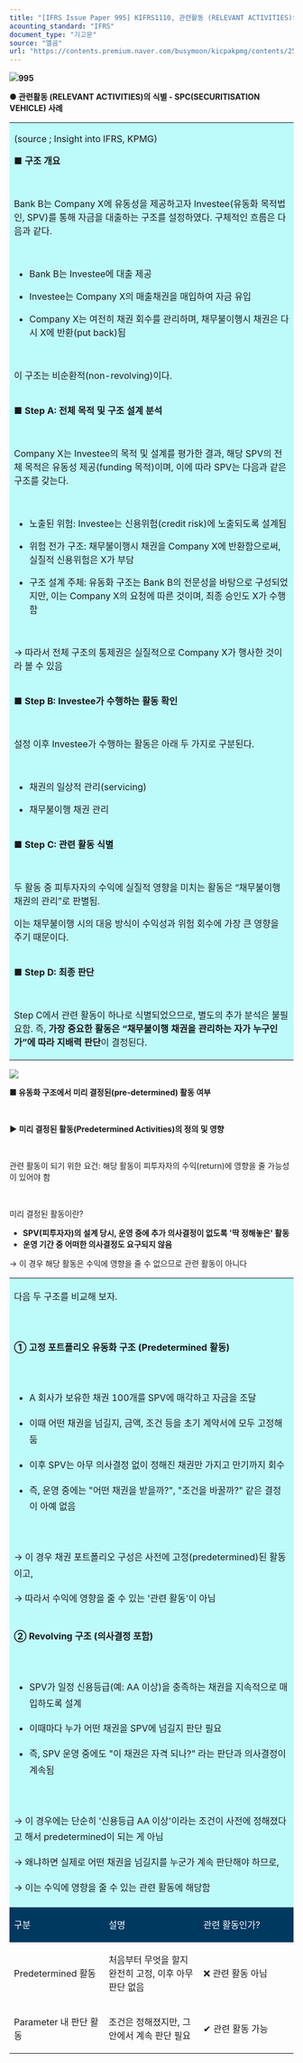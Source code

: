 ```yaml
---
title: "[IFRS Issue Paper 995] KIFRS1110, 관련활동 (RELEVANT ACTIVITIES)의 식별 - SPC(SECURITISATION VEHICLE)  사례"
acounting_standard: "IFRS"
document_type: "기고문"
source: "엘곰"
url: "https://contents.premium.naver.com/busymoon/kicpakpmg/contents/250804135527239gy"
---
```

![](https://n2.news.naver.com/l.gif?type=content)**995**

**● 관련활동 (RELEVANT ACTIVITIES)의 식별 - SPC(SECURITISATION VEHICLE) 사례**

<table style=""><tbody><tr><td colspan="3" rowspan="1" style="width: 100.0%; height: 43.0px;  background-color: #bdfbfa;"><div><p style=""><span style="">(source ; Insight into IFRS, KPMG)</span></p><p style=""><span style=""><b>■ 구조 개요</b></span></p><p style=""><span style="">​</span></p><p style=""><span style="">Bank B는 Company X에 유동성을 제공하고자 Investee(유동화 목적법인, SPV)를 통해 자금을 대출하는 구조를 설정하였다. 구체적인 흐름은 다음과 같다.</span></p><p style=""><span style="">​</span></p><ul><li><p style=""><span style="">Bank B는 Investee에 대출 제공</span></p></li><li><p style=""><span style="">Investee는 Company X의 매출채권을 매입하여 자금 유입</span></p></li><li><p style=""><span style="">Company X는 여전히 채권 회수를 관리하며, 채무불이행시 채권은 다시 X에 반환(put back)됨</span></p></li></ul><p style=""><span style="">​</span></p><p style=""><span style="">이 구조는 비순환적(non-revolving)이다.</span></p></div></td></tr><tr><td colspan="3" rowspan="1" style="width: 100.0%; height: 43.0px;  background-color: #bdfbfa;"><div><p style=""><span style=""><b>■ Step A: 전체 목적 및 구조 설계 분석</b></span></p><p style=""><span style="">​</span></p><p style=""><span style="">Company X는 Investee의 목적 및 설계를 평가한 결과, 해당 SPV의 전체 목적은 유동성 제공(funding 목적)이며, 이에 따라 SPV는 다음과 같은 구조를 갖는다.</span></p><p style=""><span style="">​</span></p><ul><li><p style=""><span style="">노출된 위험:</span><span style=""> Investee는 신용위험(credit risk)에 노출되도록 설계됨</span></p></li><li><p style=""><span style="">위험 전가 구조: 채무불이행시 채권을 Company X에 반환함으로써, 실질적 신용위험은 X가 부담</span></p></li><li><p style=""><span style="">구조 설계 주체:</span><span style=""> 유동화 구조는 Bank B의 전문성을 바탕으로 구성되었지만, 이는 Company X의 요청에 따른 것이며, 최종 승인도 X가 수행함</span></p></li></ul><p style=""><span style="">​</span></p><p style=""><span style="">→ 따라서 전체 구조의 통제권은 실질적으로 Company X가 행사한 것이라 볼 수 있음</span></p></div></td></tr><tr><td colspan="3" rowspan="1" style="width: 100.0%; height: 21.5px;  background-color: #bdfbfa;"><div><p style=""><span style=""><b>■ Step B: Investee가 수행하는 활동 확인</b></span></p><p style=""><span style="">​</span></p><p style=""><span style="">설정 이후 Investee가 수행하는 활동은 아래 두 가지로 구분된다.</span></p><p style=""><span style="">​</span></p><ul><li><p style=""><span style="">채권의 일상적 관리(servicing)</span></p></li><li><p style=""><span style="">채무불이행 채권 관리</span></p></li></ul></div></td></tr><tr><td colspan="3" rowspan="1" style="width: 100.0%; height: 10.75px;  background-color: #bdfbfa;"><div><p style=""><span style=""><b>■ Step C: 관련 활동 식별</b></span></p></div><div><p style=""><span style="">​</span></p></div><div><p style=""><span style="">두 활동 중 피투자자의 수익에 실질적 영향을 미치는 활동은 “채무불이행 채권의 관리”로 판별됨.</span></p></div><div><p style=""><span style="">이는 채무불이행 시의 대응 방식이 수익성과 위험 회수에 가장 큰 영향을 주기 때문이다.</span></p></div></td></tr><tr><td colspan="3" rowspan="1" style="width: 100.0%; height: 10.75px;  background-color: #bdfbfa;"><div><p style=""><span style=""><b>■ Step D: 최종 판단</b></span></p></div><div><p style=""><span style="">​</span></p></div><div><p style=""><span style="">Step C에서 관련 활동이 하나로 식별되었으므로, 별도의 추가 분석은 불필요함. 즉, </span><span style=""><b>가장 중요한 활동은 “채무불이행 채권을 관리하는 자가 누구인가”에 따라 지배력 판단</b></span><span style="">이 결정된다.</span></p></div></td></tr></tbody></table>

![](https://scs-phinf.pstatic.net/MjAyNTA4MDRfMTMz/MDAxNzU0MjgxNzQ2NzEx.DyUDPPgxCSrDh2Rxc111bjha8Io-VOBnRhodD7dXrLEg.iEWItF523sgYfP2sYoDr-XT-MLS0yc9Cb4UFz2qbAFgg.PNG/image.png?type=w800)

**■ 유동화 구조에서 미리 결정된(pre-determined) 활동 여부**

**​**

**▶ 미리 결정된 활동(Predetermined Activities)의 정의 및 영향**

​

관련 활동이 되기 위한 요건: 해당 활동이 피투자자의 수익(return)에 영향을 줄 가능성이 있어야 함

​

미리 결정된 활동이란?

- **SPV(피투자자)의 설계 당시, 운영 중에 추가 의사결정이 없도록 '딱 정해놓은' 활동**
- **운영 기간 중 어떠한 의사결정도 요구되지 않음**

→ 이 경우 해당 활동은 수익에 영향을 줄 수 없으므로 관련 활동이 아니다

<table style=""><tbody><tr><td colspan="3" rowspan="1" style="width: 100.0%; height: 64.5px;  background-color: #bdfbfa;"><div><p style="line-height:1.8;"><span style="">다음 두 구조를 비교해 보자.</span></p><p style="line-height:1.8;"><span style="">​</span></p><p style="line-height:1.8;"><span style=""><b>① 고정 포트폴리오 유동화 구조 (Predetermined 활동)</b></span></p><p style="line-height:1.8;"><span style="">​</span></p><ul><li><p style="line-height:1.8;"><span style="">A 회사가 보유한 채권 100개를 SPV에 매각하고 자금을 조달</span></p></li><li><p style="line-height:1.8;"><span style="">이때 어떤 채권을 넘길지, 금액, 조건 등을 </span><span style="">초기 계약서에 모두 고정</span><span style="">해둠</span></p></li><li><p style="line-height:1.8;"><span style="">이후 SPV는 </span><span style="">아무 의사결정 없이</span><span style=""> 정해진 채권만 가지고 만기까지 회수</span></p></li><li><p style="line-height:1.8;"><span style="">즉, 운영 중에는 "어떤 채권을 받을까?", "조건을 바꿀까?" </span><span style="">같은 결정이 아예 없음</span></p></li></ul><p style="line-height:1.8;"><span style="">​</span></p><p style="line-height:1.8;"><span style="">→ 이 경우 채권 포트폴리오 구성은 사전에 고정(predetermined)된 활동이고,</span></p><p style="line-height:1.8;"><span style="">→ 따라서 수익에 영향을 줄 수 있는 '관련 활동'이 아님</span></p></div></td></tr><tr><td colspan="3" rowspan="1" style="width: 100.0%; height: 16.13px;  background-color: #bdfbfa;"><div><p style="line-height:1.8;"><span style=""><b>② Revolving 구조 (의사결정 포함)</b></span></p><p style="line-height:1.8;"><span style="">​</span></p><ul><li><p style="line-height:1.8;"><span style="">SPV가 일정 신용등급(예: AA 이상)을 충족하는 채권을 </span><span style="">지속적으로</span><span style=""> 매입하도록 설계</span></p></li><li><p style="line-height:1.8;"><span style="">이때마다 </span><span style="">누가 어떤 채권을 SPV에 넘길지 판단</span><span style=""> 필요</span></p></li><li><p style="line-height:1.8;"><span style="">즉, SPV 운영 중에도 "이 채권은 자격 되나?" 라는 </span><span style="">판단과 의사결정이 계속됨</span></p></li></ul><p style="line-height:1.8;"><span style="">​</span></p><p style="line-height:1.8;"><span style="">→ 이 경우에는 </span><span style="">단순히 '신용등급 AA 이상'이라는 조건이 사전에 정해졌다고 해서 predetermined이 되는 게 아님</span></p><p style="line-height:1.8;"><span style="">→ 왜냐하면 </span><span style="">실제로 어떤 채권을 넘길지를 누군가 계속 판단해야 하므로</span><span style="">,</span></p><p style="line-height:1.8;"><span style="">→ 이는 수익에 영향을 줄 수 있는 관련 활동에 해당함</span></p></div></td></tr><tr><td colspan="1" rowspan="1" style="width: 33.33%; height: 16.12px;  background-color: #003960;"><div><p style=""><span style="color:#ffffff;">구분</span></p></div></td><td colspan="1" rowspan="1" style="width: 33.33%; height: 16.12px;  background-color: #003960;"><div><p style=""><span style="color:#ffffff;">설명</span></p></div></td><td colspan="1" rowspan="1" style="width: 33.33%; height: 16.12px;  background-color: #003960;"><div><p style=""><span style="color:#ffffff;">관련 활동인가?</span></p></div></td></tr><tr><td colspan="1" rowspan="1" style="width: 33.33%; height: 16.13px;  "><div><p style=""><span style="">Predetermined 활동</span></p></div></td><td colspan="1" rowspan="1" style="width: 33.33%; height: 16.13px;  "><div><p style=""><span style="">처음부터 무엇을 할지 </span><span style="">완전히 고정</span><span style="">, 이후 아무 판단 없음</span></p></div></td><td colspan="1" rowspan="1" style="width: 33.33%; height: 16.13px;  "><div><p style=""><span style="">❌ 관련 활동 아님</span></p></div></td></tr><tr><td colspan="1" rowspan="1" style="width: 33.33%; height: 16.12px;  "><div><p style=""><span style="">Parameter 내 판단 활동</span></p></div></td><td colspan="1" rowspan="1" style="width: 33.33%; height: 16.12px;  "><div><p style=""><span style="">조건은 정해졌지만, </span><span style="">그 안에서 계속 판단 필요</span></p></div></td><td colspan="1" rowspan="1" style="width: 33.33%; height: 16.12px;  "><div><p style=""><span style="">✔ 관련 활동 가능</span></p></div></td></tr></tbody></table>

​